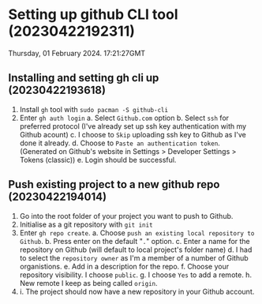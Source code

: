 # Setting up github CLI tool (20230422192311)

Thursday, 01 February 2024. 17:21:27GMT

## Installing and setting gh cli up (20230422193618)

1. Install `gh` tool with `sudo pacman -S github-cli`
2. Enter `gh auth login`
    a. Select `Github.com` option
    b. Select `ssh` for preferred protocol (I've already set up ssh key authentication with my Github acount)
    c. I choose to `Skip` uploading ssh key to Github as I've done it already.
    d. Choose to `Paste an authentication token`. (Generated on Github's website in Settings > Developer Settings > Tokens (classic))
    e. Login should be successful.
    
## Push existing project to a new github repo (20230422194014)

1. Go into the root folder of your project you want to push to Github.
2. Initialise as a git repository with `git init`
3. Enter `gh repo create`.
    a. Choose `push an existing local repository to Github`.
    b. Press enter on the default "`.`" option.
    c. Enter a name for the repository on Github (will default to local project's folder name)
    d. I had to select the `repository owner` as I'm a member of a number of Github organistions.
    e. Add in a description for the repo.
    f. Choose your repository visibility. I choose `public`.
    g. I choose `Yes` to add a remote.
    h. New remote I keep as being called `origin`.
4.  i. The project should now have a new repository in your Github account.

